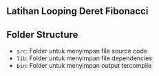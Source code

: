 ## Latihan Looping Deret Fibonacci

## Folder Structure

- `src`: Folder untuk menyimpan file source code
- `lib`: Folder untuk menyimpan file dependencies
- `bin`: Folder untuk menyimpan output tercompile